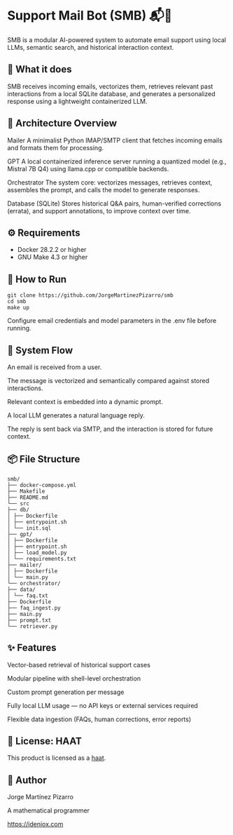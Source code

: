 # Support Mail Bot (SMB) 📬🤖

SMB is a modular AI-powered system to automate email support using local LLMs, semantic search, and historical interaction context.

## 🧠 What it does

SMB receives incoming emails, vectorizes them, retrieves relevant past interactions from a local SQLite database, and generates a personalized response using a lightweight containerized LLM.

## 🧱 Architecture Overview

Mailer
A minimalist Python IMAP/SMTP client that fetches incoming emails and formats them for processing.

GPT
A local containerized inference server running a quantized model (e.g., Mistral 7B Q4) using llama.cpp or compatible backends.

Orchestrator
The system core: vectorizes messages, retrieves context, assembles the prompt, and calls the model to generate responses.

Database (SQLite)
Stores historical Q&A pairs, human-verified corrections (errata), and support annotations, to improve context over time.

## ⚙️ Requirements

- Docker 28.2.2 or higher
- GNU Make 4.3 or higher

## 🚀 How to Run

```
git clone https://github.com/JorgeMartinezPizarro/smb
cd smb
make up
```

Configure email credentials and model parameters in the .env file before running.

## 🧪 System Flow

An email is received from a user.

The message is vectorized and semantically compared against stored interactions.

Relevant context is embedded into a dynamic prompt.

A local LLM generates a natural language reply.

The reply is sent back via SMTP, and the interaction is stored for future context.

## 📦 File Structure

```
smb/
├── docker-compose.yml
├── Makefile
├── README.md
└── src
├── db/
│ ├── Dockerfile
│ ├── entrypoint.sh
│ └── init.sql
├── gpt/
│ ├── Dockerfile
│ ├── entrypoint.sh
│ ├── load_model.py
│ └── requirements.txt
├── mailer/
│ ├── Dockerfile
│ └── main.py
└── orchestrator/
├── data/
│ └── faq.txt
├── Dockerfile
├── faq_ingest.py
├── main.py
├── prompt.txt
└── retriever.py
```

## ✨ Features

Vector-based retrieval of historical support cases

Modular pipeline with shell-level orchestration

Custom prompt generation per message

Fully local LLM usage — no API keys or external services required

Flexible data ingestion (FAQs, human corrections, error reports)

## 📜 License: HAAT

This product is licensed as a [haat](https://github.com/JorgeMartinezPizarro/haat/blob/main/LICENSE.md).


## 👤 Author

Jorge Martínez Pizarro

A mathematical programmer

https://ideniox.com